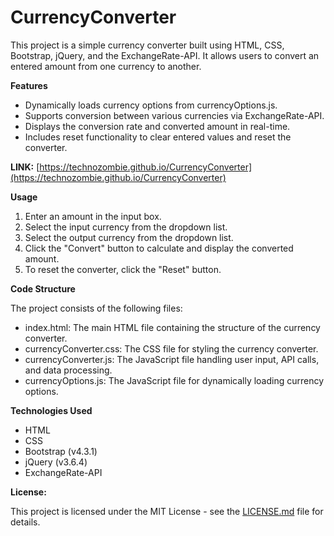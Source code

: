 # CurrencyConverter
This project is a simple currency converter built using HTML, CSS, Bootstrap, jQuery, and the ExchangeRate-API. It allows users to convert an entered amount from one currency to another.

**Features**
- Dynamically loads currency options from currencyOptions.js.
- Supports conversion between various currencies via ExchangeRate-API.
- Displays the conversion rate and converted amount in real-time.
- Includes reset functionality to clear entered values and reset the converter.

**LINK:** [https://technozombie.github.io/CurrencyConverter](https://technozombie.github.io/CurrencyConverter)

**Usage**
1. Enter an amount in the input box.
2. Select the input currency from the dropdown list.
3. Select the output currency from the dropdown list.
4. Click the "Convert" button to calculate and display the converted amount.
5. To reset the converter, click the "Reset" button.

**Code Structure**

The project consists of the following files:

- index.html: The main HTML file containing the structure of the currency converter.
- currencyConverter.css: The CSS file for styling the currency converter.
- currencyConverter.js: The JavaScript file handling user input, API calls, and data processing.
- currencyOptions.js: The JavaScript file for dynamically loading currency options.

**Technologies Used**
- HTML
- CSS
- Bootstrap (v4.3.1)
- jQuery (v3.6.4)
- ExchangeRate-API

**License:**

This project is licensed under the MIT License - see the [LICENSE.md](LICENSE.md) file for details.
